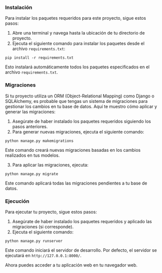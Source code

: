 
### Instalación

Para instalar los paquetes requeridos para este proyecto, sigue estos pasos:

1. Abre una terminal y navega hasta la ubicación de tu directorio de proyecto.
2. Ejecuta el siguiente comando para instalar los paquetes desde el archivo `requirements.txt`:

```
pip install -r requirements.txt
```

Esto instalará automáticamente todos los paquetes especificados en el archivo `requirements.txt`.

### Migraciones

Si tu proyecto utiliza un ORM (Object-Relational Mapping) como Django o SQLAlchemy, es probable que tengas un sistema de migraciones para gestionar los cambios en tu base de datos. Aquí te muestro cómo aplicar y generar las migraciones:

1. Asegúrate de haber instalado los paquetes requeridos siguiendo los pasos anteriores.
2. Para generar nuevas migraciones, ejecuta el siguiente comando:

```
python manage.py makemigrations
```

Este comando creará nuevas migraciones basadas en los cambios realizados en tus modelos.

3. Para aplicar las migraciones, ejecuta:

```
python manage.py migrate
```

Este comando aplicará todas las migraciones pendientes a tu base de datos.

### Ejecución

Para ejecutar tu proyecto, sigue estos pasos:

1. Asegúrate de haber instalado los paquetes requeridos y aplicado las migraciones (si corresponde).
2. Ejecuta el siguiente comando:

```
python manage.py runserver
```

Este comando iniciará el servidor de desarrollo. Por defecto, el servidor se ejecutará en `http://127.0.0.1:8000/`.

Ahora puedes acceder a tu aplicación web en tu navegador web.
